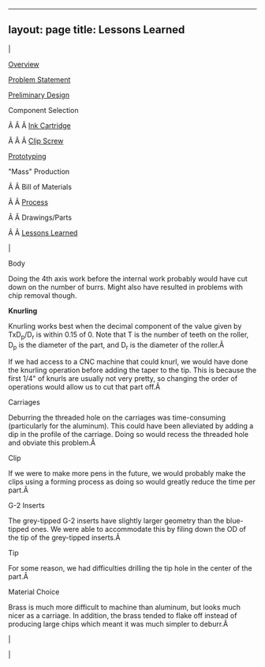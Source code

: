 

---
layout: page
title: Lessons Learned
---

| 
  

[Overview](https://sites.google.com/site/tayloredwardpeterson/projects/abetterpen)

  

[Problem Statement](https://sites.google.com/site/tayloredwardpeterson/projects/abetterpen/problemstatement)

  

[Preliminary Design](https://sites.google.com/site/tayloredwardpeterson/projects/abetterpen/preliminarydesign)

  

 Component Selection 

 Â Â Â [Ink Cartridge](https://sites.google.com/site/tayloredwardpeterson/projects/abetterpen/cartridgeselection)

 Â Â Â [Clip Screw](https://sites.google.com/site/tayloredwardpeterson/projects/abetterpen/clipscrewselection)

  

[Prototyping](https://sites.google.com/site/tayloredwardpeterson/projects/abetterpen/alphaprototype)

  

 "Mass" Production 

 Â Â Bill of Materials 

 Â Â [Process](https://sites.google.com/site/tayloredwardpeterson/projects/abetterpen/process)

 Â Â Drawings/Parts 

 Â Â [Lessons Learned](https://sites.google.com/site/tayloredwardpeterson/projects/abetterpen/lessonslearned)

 | 

Body

  

 Doing the 4th axis work before the internal work probably would have cut down on the number of burrs. Might also have resulted in problems with chip removal though. 

  

**Knurling**
  

 Knurling works best when the decimal component of the value given by TxD<sub>p</sub>/D<sub>r</sub> is within 0.15 of 0. Note that T is the number of teeth on the roller, D<sub>p</sub> is the diameter of the part, and D<sub>r</sub> is the diameter of the roller.Â 

  

 If we had access to a CNC machine that could knurl, we would have done the knurling operation before adding the taper to the tip. This is because the first 1/4" of knurls are usually not very pretty, so changing the order of operations would allow us to cut that part off.Â 

  

Carriages

  

 Deburring the threaded hole on the carriages was time-consuming (particularly for the aluminum). This could have been alleviated by adding a dip in the profile of the carriage. Doing so would recess the threaded hole and obviate this problem.Â 

  

Clip

  

 If we were to make more pens in the future, we would probably make the clips using a forming process as doing so would greatly reduce the time per part.Â 

  

G-2 Inserts

  

 The grey-tipped G-2 inserts have slightly larger geometry than the blue-tipped ones. We were able to accommodate this by filing down the OD of the tip of the grey-tipped inserts.Â 

  

Tip

  

 For some reason, we had difficulties drilling the tip hole in the center of the part.Â 

  

Material Choice

  

 Brass is much more difficult to machine than aluminum, but looks much nicer as a carriage. In addition, the brass tended to flake off instead of producing large chips which meant it was much simpler to deburr.Â 

 | 
  

 |

  

